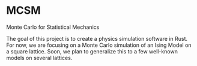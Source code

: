# MCSM
Monte Carlo for Statistical Mechanics

The goal of this project is to create a physics simulation software in Rust. For now, we are focusing on a 
Monte Carlo simulation of an Ising Model on a square lattice. Soon, we plan to generalize this to a few 
well-known models on several lattices.
